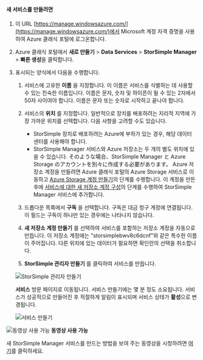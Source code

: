 <!--author=alkohli last changed:01/14/2016-->


#### <a name="to-create-a-new-service"></a>새 서비스를 만들려면
1. 이 URL [https://manage.windowsazure.com/](https://manage.windowsazure.com/)에서 Microsoft 계정 자격 증명을 사용하여 Azure 클래식 포털에 로그온합니다.
2. Azure 클래식 포털에서 **새로 만들기** > **Data Services** > **StorSimple Manager** > **빠른 생성**을 클릭합니다.
3. 표시되는 양식에서 다음을 수행합니다.
   
   1. 서비스에 고유한 **이름** 을 지정합니다. 이 이름은 서비스를 식별하는 데 사용할 수 있는 친숙한 이름입니다. 이름은 문자, 숫자 및 하이픈이 될 수 있는 2자에서 50자 사이여야 합니다. 이름은 문자 또는 숫자로 시작하고 끝나야 합니다.
   2. 서비스의 **위치** 를 지정합니다. 일반적으로 장치를 배포하려는 지리적 지역에 가장 가까운 위치를 선택합니다. 다음 사항을 고려할 수도 있습니다. 
      
      * StorSimple 장치로 배포하려는 Azure에 부하가 있는 경우, 해당 데이터 센터를 사용해야 합니다.
      * StorSimple Manager 서비스와 Azure 저장소는 두 개의 별도 위치에 있을 수 있습니다. そのような場合、StorSimple Manager と Azure Storage のアカウントを別々に作成する必要があります。 Azure 저장소 계정을 만들려면 Azure 클래식 포털의 Azure Storage 서비스로 이동하고 [Azure Storage 계정 만들기](../articles/storage/common/storage-create-storage-account.md#create-a-storage-account)의 단계를 수행합니다. 이 계정을 만든 후에 [서비스에 대한 새 저장소 계정 구성](../articles/storsimple/storsimple-deployment-walkthrough.md#configure-a-new-storage-account-for-the-service)의 단계를 수행하여 StorSimple Manager 서비스에 추가합니다.
   3. 드롭다운 목록에서 **구독** 을 선택합니다. 구독은 대금 청구 계정에 연결됩니다. 이 필드는 구독이 하나만 있는 경우에는 나타나지 않습니다.
   4. **새 저장소 계정 만들기** 를 선택하여 서비스를 포함하는 저장소 계정을 자동으로 만듭니다. 이 저장소 계정에는 "storsimplebwv8c6dcnf"와 같은 특수한 이름이 주어집니다. 다른 위치에 있는 데이터가 필요하면 확인란의 선택을 취소합니다. 
   5. **StorSimple 관리자 만들기** 를 클릭하여 서비스를 만듭니다.
   
   ![StorSimple 관리자 만들기](./media/storsimple-create-new-service/HCS_CreateAService-include.png)
   
   **서비스** 방문 페이지로 이동됩니다. 서비스 만들기에는 몇 분 정도 소요됩니다. 서비스가 성공적으로 만들어진 후 적절하게 알림이 표시되며 서비스 상태가 **활성**으로 변경됩니다.
   
   ![서비스 만들기](./media/storsimple-create-new-service/HCS_StorSimpleManagerServicePage-include.png)

![동영상 사용 가능](./media/storsimple-create-new-service/Video_icon.png) **동영상 사용 가능**

새 StorSimple Manager 서비스를 만드는 방법을 보여 주는 동영상을 시청하려면 [여기](https://azure.microsoft.com/documentation/videos/create-a-storsimple-manager-service/)를 클릭하세요.

